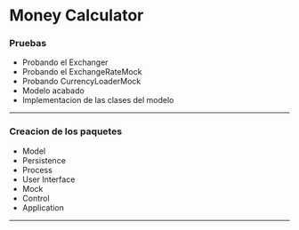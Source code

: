 Money Calculator
===============
<h3> Pruebas  </h3> 
<ul>
   <li> Probando el Exchanger </li>
   <li> Probando el ExchangeRateMock </li>
   <li> Probando CurrencyLoaderMock </li>
   <li> Modelo acabado</li>
   <li> Implementacion de las clases del modelo</li>
</ul>

<hr/>

<h3> Creacion de los paquetes </h3>
<ul>
   <li> Model</li>
   <li> Persistence</li>
   <li> Process</li>
   <li> User Interface</li>
   <li> Mock</li>
   <li> Control</li>
   <li> Application</li>
</ul>
<hr/>
